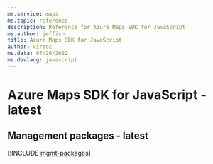```yaml
---
ms.service: maps
ms.topic: reference
description: Reference for Azure Maps SDK for JavaScript
ms.author: jeffish
title: Azure Maps SDK for JavaScript
author: xirzec
ms.data: 07/26/2022
ms.devlang: javascript
---
```

# Azure Maps SDK for JavaScript - latest

## Management packages - latest
[!INCLUDE [mgmt-packages](maps-mgmt-index.md)]